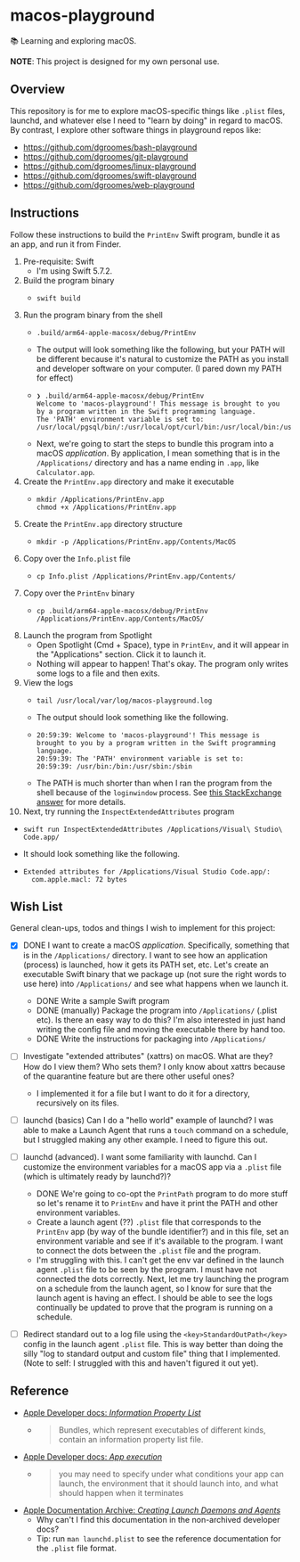 # macos-playground

📚 Learning and exploring macOS.

**NOTE**: This project is designed for my own personal use.


## Overview

This repository is for me to explore macOS-specific things like `.plist` files, launchd, and whatever else I need to
"learn by doing" in regard to macOS. By contrast, I explore other software things in playground repos like:

* <https://github.com/dgroomes/bash-playground>
* <https://github.com/dgroomes/git-playground>
* <https://github.com/dgroomes/linux-playground>
* <https://github.com/dgroomes/swift-playground>
* <https://github.com/dgroomes/web-playground>


## Instructions

Follow these instructions to build the `PrintEnv` Swift program, bundle it as an app, and run it from Finder.

1. Pre-requisite: Swift
   * I'm using Swift 5.7.2.
2. Build the program binary
   * ```shell
     swift build
     ```
3. Run the program binary from the shell
   * ```shell
     .build/arm64-apple-macosx/debug/PrintEnv
     ```
   * The output will look something like the following, but your PATH will be different because it's natural to customize
     the PATH as you install and developer software on your computer. (I pared down my PATH for effect)
   * ```text
     ❯ .build/arm64-apple-macosx/debug/PrintEnv
     Welcome to 'macos-playground'! This message is brought to you by a program written in the Swift programming language.
     The 'PATH' environment variable is set to:
     /usr/local/pgsql/bin/:/usr/local/opt/curl/bin:/usr/local/bin:/usr/bin:/bin:/usr/sbin:/sbin:/Library/Apple/usr/bin
     ```
   * Next, we're going to start the steps to bundle this program into a macOS *application*. By application, I mean
     something that is in the `/Applications/` directory and has a name ending in `.app`, like `Calculator.app`.
4. Create the `PrintEnv.app` directory and make it executable
   * ```shell
     mkdir /Applications/PrintEnv.app
     chmod +x /Applications/PrintEnv.app
     ```
5. Create the `PrintEnv.app` directory structure
   * ```shell
     mkdir -p /Applications/PrintEnv.app/Contents/MacOS
     ```
6. Copy over the `Info.plist` file
   * ```shell
     cp Info.plist /Applications/PrintEnv.app/Contents/
     ```
7. Copy over the `PrintEnv` binary
   * ```shell
     cp .build/arm64-apple-macosx/debug/PrintEnv /Applications/PrintEnv.app/Contents/MacOS/
     ```
8. Launch the program from Spotlight
   * Open Spotlight (Cmd + Space), type in `PrintEnv`, and it will appear in the "Applications" section. Click it to
     launch it.
   * Nothing will appear to happen! That's okay. The program only writes some logs to a file and then exits.
9. View the logs
   * ```shell
     tail /usr/local/var/log/macos-playground.log
     ```
   * The output should look something like the following.
   * ```text
     20:59:39: Welcome to 'macos-playground'! This message is brought to you by a program written in the Swift programming language.
     20:59:39: The 'PATH' environment variable is set to:
     20:59:39: /usr/bin:/bin:/usr/sbin:/sbin
     ```
   * The PATH is much shorter than when I ran the program from the shell because of the `loginwindow` process. See [this
     StackExchange answer](https://apple.stackexchange.com/a/243946) for more details.
10. Next, try running the `InspectExtendedAttributes` program
   * ```shell
     swift run InspectExtendedAttributes /Applications/Visual\ Studio\ Code.app/
     ```
   * It should look something like the following.
   * ```text
     Extended attributes for /Applications/Visual Studio Code.app/:
       com.apple.macl: 72 bytes
     ```


## Wish List

General clean-ups, todos and things I wish to implement for this project:

* [x] DONE I want to create a macOS *application*. Specifically, something that is in the `/Applications/` directory. I want
  to see how an application (process) is launched, how it gets its PATH set, etc. Let's create an executable Swift binary
  that we package up (not sure the right words to use here) into `/Applications/` and see what happens when we launch it.
    * DONE Write a sample Swift program
    * DONE (manually) Package the program into `/Applications/` (.plist etc). Is there an easy way to do this? I'm also interested in
      just hand writing the config file and moving the executable there by hand too.
    * DONE Write the instructions for packaging into `/Applications/`
* [ ] Investigate "extended attributes" (xattrs) on macOS. What are they? How do I view them? Who sets them? I only know
  about xattrs because of the quarantine feature but are there other useful ones?
    * I implemented it for a file but I want to do it for a directory, recursively on its files.
* [ ] launchd (basics) Can I do a "hello world" example of launchd? I was able to make a Launch Agent that runs a `touch`
  command on a schedule, but I struggled making any other example. I need to figure this out.
* [ ] launchd (advanced). I want some familiarity with launchd. Can I customize the environment variables for a macOS app via a `.plist`
  file (which is ultimately ready by launchd?)?
    * DONE We're going to co-opt the `PrintPath` program to do more stuff so let's rename it to `PrintEnv` and have it print
      the PATH and other environment variables. 
    * Create a launch agent (??) `.plist` file that corresponds to the `PrintEnv` app (by way of the bundle identifier?)
      and in this file, set an environment variable and see if it's available to the program. I want to connect the dots
      between the `.plist` file and the program.
    * I'm struggling with this. I can't get the env var defined in the launch agent `.plist` file to be seen by the
      program. I must have not connected the dots correctly. Next, let me try launching the program on a schedule from
      the launch agent, so I know for sure that the launch agent is having an effect. I should be able to see the logs
      continually be updated to prove that the program is running on a schedule.
* [ ] Redirect standard out to a log file using the `<key>StandardOutPath</key>` config in the launch agent `.plist` file.
  This is way better than doing the silly "log to standard output and custom file" thing that I implemented. (Note to self:
  I struggled with this and haven't figured it out yet).


## Reference

* [Apple Developer docs: *Information Property List*](https://developer.apple.com/documentation/bundleresources/information_property_list)
  * > Bundles, which represent executables of different kinds, contain an information property list file.
* [Apple Developer docs: *App execution*](https://developer.apple.com/documentation/bundleresources/information_property_list/app_execution)
  * > you may need to specify under what conditions your app can launch, the environment that it should launch into, and what should happen when it terminates
* [Apple Documentation Archive: *Creating Launch Daemons and Agents*](https://developer.apple.com/library/archive/documentation/MacOSX/Conceptual/BPSystemStartup/Chapters/CreatingLaunchdJobs.html)
  * Why can't I find this documentation in the non-archived developer docs?
  * Tip: run `man launchd.plist` to see the reference documentation for the `.plist` file format.
